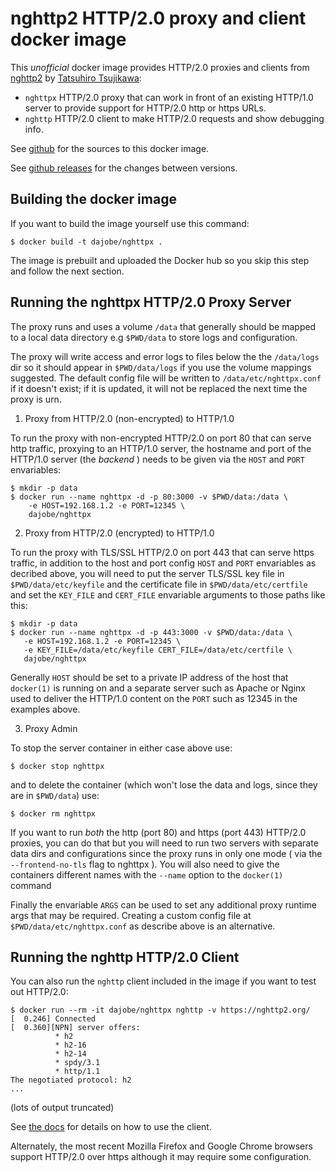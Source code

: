 nghttp2 HTTP/2.0 proxy and client docker image
==============================================

This *unofficial* docker image provides HTTP/2.0 proxies and clients
from [nghttp2](https://github.com/tatsuhiro-t/nghttp2) by
[Tatsuhiro Tsujikawa](https://github.com/tatsuhiro-t):

* `nghttpx` HTTP/2.0 proxy that can work in front of an existing
  HTTP/1.0 server to provide support for HTTP/2.0 http or https URLs.
* `nghttp` HTTP/2.0 client to make HTTP/2.0 requests and show
  debugging info.

See [github](https://github.com/dajobe/docker-nghttp2/)
for the sources to this docker image.

See [github releases](https://github.com/nghttp2/nghttp2/releases)
for the changes between versions.


Building the docker image
-------------------------

If you want to build the image yourself use this command:

    $ docker build -t dajobe/nghttpx .

The image is prebuilt and uploaded the Docker hub so you skip this
step and follow the next section.


Running the nghttpx HTTP/2.0 Proxy Server
-----------------------------------------

The proxy runs and uses a volume `/data` that generally should be
mapped to a local data directory e.g `$PWD/data` to store logs and
configuration.

The proxy will write access and error logs to files below the the
`/data/logs` dir so it should appear in `$PWD/data/logs` if you use
the volume mappings suggested.  The default config file will be
written to `/data/etc/nghttpx.conf` if it doesn't exist; if it is
updated, it will not be replaced the next time the proxy is urn.

1. Proxy from HTTP/2.0 (non-encrypted) to HTTP/1.0

To run the proxy with non-encrypted HTTP/2.0 on port 80 that can
serve http traffic, proxying to an HTTP/1.0 server, the hostname and
port of the HTTP/1.0 server (the _backend_ ) needs to be given via
the `HOST` and `PORT` envariables:

    $ mkdir -p data
    $ docker run --name nghttpx -d -p 80:3000 -v $PWD/data:/data \
        -e HOST=192.168.1.2 -e PORT=12345 \
        dajobe/nghttpx

2. Proxy from HTTP/2.0 (encrypted) to HTTP/1.0

To run the proxy with TLS/SSL HTTP/2.0 on port 443 that can serve
https traffic, in addition to the host and port config `HOST` and
`PORT` envariables as decribed above, you will need to put the server
TLS/SSL key file in `$PWD/data/etc/keyfile` and the certificate file
in `$PWD/data/etc/certfile` and set the `KEY_FILE` and `CERT_FILE`
envariable arguments to those paths like this:

    $ mkdir -p data
    $ docker run --name nghttpx -d -p 443:3000 -v $PWD/data:/data \
       -e HOST=192.168.1.2 -e PORT=12345 \
       -e KEY_FILE=/data/etc/keyfile CERT_FILE=/data/etc/certfile \
       dajobe/nghttpx

Generally `HOST` should be set to a private IP address of the host
that `docker(1)` is running on and a separate server such as Apache
or Nginx used to deliver the HTTP/1.0 content on the `PORT` such as
12345 in the examples above.

3. Proxy Admin

To stop the server container in either case above use:

    $ docker stop nghttpx

and to delete the container (which won't lose the data and logs,
since they are in `$PWD/data`) use:

    $ docker rm nghttpx

If you want to run *both* the http (port 80) and https (port 443)
HTTP/2.0 proxies, you can do that but you will need to run two
servers with separate data dirs and configurations since the proxy
runs in only one mode ( via the `--frontend-no-tls` flag to nghttpx ).
You will also need to give the containers different names with
the `--name` option to the `docker(1)` command

Finally the envariable `ARGS` can be used to set any additional proxy
runtime args that may be required.  Creating a custom config file at
`$PWD/data/etc/nghttpx.conf` as describe above is an alternative.


Running the nghttp HTTP/2.0 Client
----------------------------------

You can also run the `nghttp` client included in the image if you
want to test out HTTP/2.0:

    $ docker run --rm -it dajobe/nghttpx nghttp -v https://nghttp2.org/
	[  0.246] Connected
	[  0.360][NPN] server offers:
			  * h2
			  * h2-16
			  * h2-14
			  * spdy/3.1
			  * http/1.1
    The negotiated protocol: h2
    ...

(lots of output truncated)

See [the docs](https://github.com/tatsuhiro-t/nghttp2/blob/master/README.rst)
for details on how to use the client.

Alternately, the most recent Mozilla Firefox and Google Chrome
browsers support HTTP/2.0 over https although it may require some
configuration.

